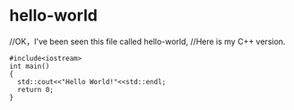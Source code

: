 # hello-world
//OK，I've been seen this file called hello-world,
//Here is my C++ version.

```
#include<iostream>
int main()
{
  std::cout<<"Hello World!"<<std::endl;
  return 0;
}
```
